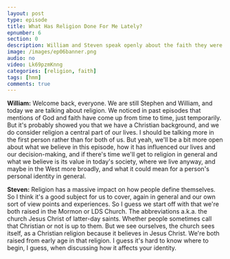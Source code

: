 ```yaml
---
layout: post
type: episode
title: What Has Religion Done For Me Lately?
epnumber: 6
section: 0
description: William and Steven speak openly about the faith they were raised in and how they have personally identified with it. Religion can provide inner strength, a sense of belonging and community, a purpose in life, and a path to transcendence.
image: /images/ep06banner.png
audio: no
video: Lk69pzmKnng
categories: [religion, faith]
tags: [hmm]
comments: true
---
```

<p><b>William:</b> Welcome back, everyone.
We are still Stephen and William, and
today we are talking about religion. We
noticed in past episodes that mentions
of God and faith have come up from time
to time, just temporarily. But it's
probably showed you that we have a
Christian background, and we do consider
religion a central part of our lives.
I should be talking more in the
first person rather than for both of us.
But yeah, we'll be a bit more open
about what we believe in this episode,
how it has influenced our lives and our
decision-making, and if there's time we'll
get to religion in general and what we
believe is its value in today's society,
where we live anyway, and maybe in
the West more broadly, and what it could
mean for a person's personal identity in
general.
</p>

<p><b>Steven:</b> Religion has a massive
impact on how people define themselves.
So I think it's a good subject for us to
cover, again in general and our own sort of view points and
experiences. So I guess we start off with
that we're both raised in the
Mormon or LDS Church. The abbreviations
a.k.a.
the church Jesus Christ of latter-day
saints. Whether people sometimes call
that Christian or not is up to them.
But we see ourselves, the church sees
itself, as a Christian religion because
it believes in Jesus Christ.
We're both raised from early age in that
religion. I guess it's hard to know
where to begin, I guess, when discussing
how it affects your identity.
</p>
